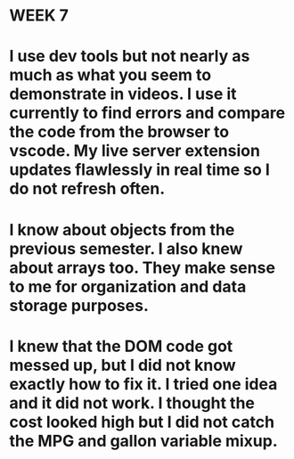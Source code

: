 # WEEK 7

# I use dev tools but not nearly as much as what you seem to demonstrate in videos. I use it currently to find errors and compare the code from the browser to vscode. My live server extension updates flawlessly in real time so I do not refresh often.

# I know about objects from the previous semester. I also knew about arrays too. They make sense to me for organization and data storage purposes.

# I knew that the DOM code got messed up, but I did not know exactly how to fix it. I tried one idea and it did not work. I thought the cost looked high but I did not catch the MPG and gallon variable mixup.